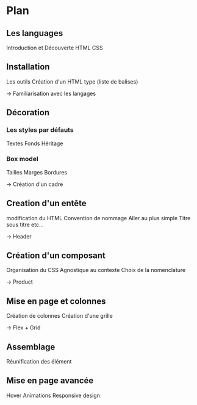 # Plan


## Les languages

Introduction et Découverte HTML CSS


## Installation

Les outils
Création d'un HTML type (liste de balises)

-> Familiarisation avec les langages

## Décoration

### Les styles par défauts

Textes
Fonds
Héritage

### Box model

Tailles
Marges
Bordures

-> Création d'un cadre


## Creation d'un entête

modification du HTML
Convention de nommage
Aller au plus simple
Titre sous titre etc...

-> Header


## Création d'un composant

Organisation du CSS
Agnostique au contexte
Choix de la nomenclature

-> Product

## Mise en page et colonnes
  Création de colonnes
  Création d'une grille
  
-> Flex + Grid

## Assemblage
  Réunification des élément

## Mise en page avancée
  Hover
  Animations
  Responsive design

